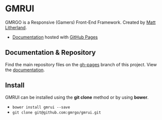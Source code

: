 # GMRUI 

GMRGO is a Responsive (Gamers) Front-End Framework. Created by [Matt Litherland](http://twitter.com/mattsince87).

* [Documentation](http://gmrgo.github.io/gmrui/) hosted with [GitHub Pages](http://pages.github.com)

## Documentation & Repository

Find the main repository files on the [gh-pages](https://github.com/gmrgo/gmrui/tree/gh-pages) branch of this project. View the [documentation](http://gmrgo.github.io/gmrui/).

## Install

GMRUI can be installed using the **git clone** method or by using **bower**.

* `bower install gmrui --save`
* `git clone git@github.com:gmrgo/gmrui.git`